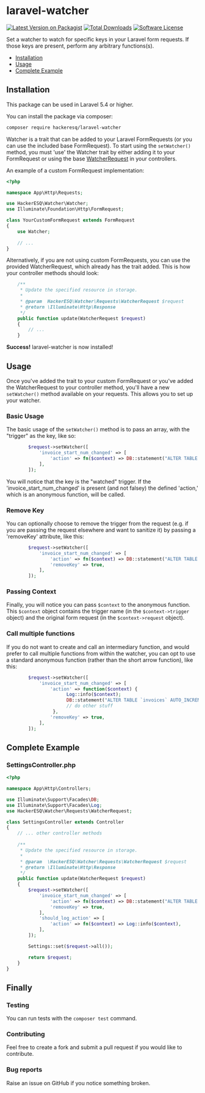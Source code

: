 # laravel-watcher

[![Latest Version on Packagist](https://img.shields.io/packagist/v/hackerESQ/laravel-watcher.svg?style=flat-square)](https://packagist.org/packages/hackerESQ/laravel-watcher)
[![Total Downloads](https://img.shields.io/packagist/dt/hackerESQ/laravel-watcher.svg?style=flat-square)](https://packagist.org/packages/hackerESQ/laravel-watcher)
[![Software License](https://img.shields.io/badge/license-MIT-brightgreen.svg?style=flat-square)](LICENSE.md)

Set a watcher to watch for specific keys in your Laravel form requests. If those keys are present, perform any arbitrary functions(s).

* [Installation](#installation)
* [Usage](#usage)
* [Complete Example](#complete-example)
  
  
## Installation
This package can be used in Laravel 5.4 or higher.

You can install the package via composer:

``` bash
composer require hackeresq/laravel-watcher
```

Watcher is a trait that can be added to your Laravel FormRequests (or you can use the included base FormRequest). To start using the `setWatcher()` method, you must 'use' the Watcher trait by either adding it to your FormRequest or using the base [WatcherRequest](https://github.com/hackerESQ/laravel-watcher/blob/master/src/Requests/WatcherRequest.php) in your controllers.

An example of a custom FormRequest implementation:

```php
<?php

namespace App\Http\Requests;

use HackerESQ\Watcher\Watcher;
use Illuminate\Foundation\Http\FormRequest;

class YourCustomFormRequest extends FormRequest
{
    use Watcher;
    
    // ...
}
```

Alternatively, if you are not using custom FormRequests, you can use the provided WatcherRequest, which already has the trait added. This is how your controller methods should look:

```php
    /**
     * Update the specified resource in storage.
     *
     * @param  HackerESQ\Watcher\Requests\WatcherRequest $request
     * @return \Illuminate\Http\Response
     */
    public function update(WatcherRequest $request)
    {   
        // ...
    }
```

<b>Success!</b> laravel-watcher is now installed!

## Usage

Once you've added the trait to your custom FormRequest or you've added the WatcherRequest to your controller method, you'll have a new `setWatcher()` method available on your requests. This allows you to set up your watcher.

### Basic Usage

The basic usage of the `setWatcher()` method is to pass an array, with the "trigger" as the key, like so:

```php
        $request->setWatcher([
            'invoice_start_num_changed' => [
                'action' => fn($context) => DB::statement("ALTER TABLE `invoices` AUTO_INCREMENT = ".(int)$context->request->invoice_start_num),
            ],
        ]);
```

You will notice that the key is the "watched" trigger. If the 'invoice_start_num_changed' is present (and not falsey) the defined 'action,' which is an anonymous function, will be called. 

### Remove Key

You can optionally choose to remove the trigger from the request (e.g. if you are passing the request elsewhere and want to sanitize it) by passing a 'removeKey' attribute, like this:

```php
        $request->setWatcher([
            'invoice_start_num_changed' => [
                'action' => fn($context) => DB::statement("ALTER TABLE `invoices` AUTO_INCREMENT = ".(int)$context->request->invoice_start_num),
                'removeKey' => true,
            ],
        ]);
```

### Passing Context

Finally, you will notice you can pass `$context` to the anonymous function. This `$context` object contains the trigger name (in the `$context->trigger` object) and the original form request (in the `$context->request` object). 

### Call multiple functions

If you do not want to create and call an intermediary function, and would prefer to call multiple functions from within the watcher, you can opt to use a standard anonymous function (rather than the short arrow function), like this:

```php
        $request->setWatcher([
            'invoice_start_num_changed' => [
                'action' => function($context) { 
                      Log::info($context); 
                      DB::statement("ALTER TABLE `invoices` AUTO_INCREMENT = ".(int)$context->request->invoice_start_num);
                      // do other stuff
                 },
                'removeKey' => true,
            ],
        ]);
```

## Complete Example

### SettingsController.php

```php
<?php

namespace App\Http\Controllers;

use Illuminate\Support\Facades\DB;
use Illuminate\Support\Facades\Log;
use HackerESQ\Watcher\Requests\WatcherRequest;

class SettingsController extends Controller
{
    // ... other controller methods
    
    /**
     * Update the specified resource in storage.
     *
     * @param  \HackerESQ\Watcher\Requests\WatcherRequest $request
     * @return \Illuminate\Http\Response
     */
    public function update(WatcherRequest $request)
    {   
        $request->setWatcher([
            'invoice_start_num_changed' => [
                'action' => fn($context) => DB::statement("ALTER TABLE `invoices` AUTO_INCREMENT = ".(int)$context->request->invoice_start_num),
                'removeKey' => true,
            ],
            'should_log_action' => [
                'action' => fn($context) => Log::info($context),
            ],
        ]);

        Settings::set($request->all());

        return $request;
    }
}
```

## Finally

### Testing
You can run tests with the `composer test` command.

### Contributing
Feel free to create a fork and submit a pull request if you would like to contribute.

### Bug reports
Raise an issue on GitHub if you notice something broken.

